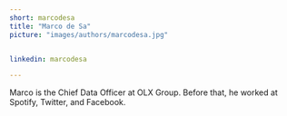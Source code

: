 ```yaml
---
short: marcodesa
title: "Marco de Sa"
picture: "images/authors/marcodesa.jpg"


linkedin: marcodesa

---
```


Marco is the Chief Data Officer at OLX Group. Before that, he worked at Spotify, Twitter, and Facebook.